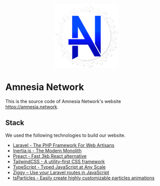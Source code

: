 <p align="center"><a href="https://amnesia.network.com" target="_blank"><img src="https://raw.githubusercontent.com/Amnesia-Network/amnesia.network/master/public/logo.png" width="200"></a></p>

# Amnesia Network

This is the source code of Amnesia Network's website https://amnesia.network.

## Stack

We used the following technologies to build our website.

* [Laravel - The PHP Framework For Web Artisans](https://laravel.com/)
* [Inertia.js - The Modern Monolith](https://inertiajs.com/)
* [Preact - Fast 3kb React alternative](https://preactjs.com/)
* [TailwindCSS - A utility-first CSS framework](https://tailwindcss.com/)
* [TypeScript - Typed JavaScript at Any Scale](https://www.typescriptlang.org/)
* [Ziggy – Use your Laravel routes in JavaScript](https://github.com/tighten/ziggy)
* [tsParticles - Easily create highly customizable particles animations](https://github.com/matteobruni/tsparticles)

